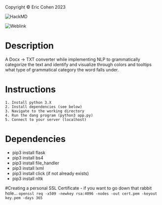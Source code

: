 Copyright © Eric Cohen 2023

![HackMD](http://hackmd.io/@ii6AggqyRP2fCcwl00CbIw/mstu5003finals)

![Weblink](http://docstotxt.net)

# Description
A Docx -> TXT converter while implementing NLP to grammatically categorize the text and identify and visualize through colors and tooltips what type of grammatical category the word falls under.

# Instructions
    1. Install python 3.X
    2. Install dependencies (see below)
    3. Navigate to the working directory
    4. Run the dang program (python3 app.py)
    5. Connect to your server (localhost)

# Dependencies
* pip3 install flask
* pip3 install bs4
* pip3 install file_handler
* pip3 install lxml
* pip3 install click (if not already exists)
* pip3 install nltk

#Creating a personal SSL Certificate - if you want to go down that rabbit hole...
`openssl req -x509 -newkey rsa:4096 -nodes -out cert.pem -keyout key.pem -days 365`
